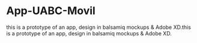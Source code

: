 # App-UABC-Movil
this is a prototype of an app, design in balsamiq  mockups &amp; Adobe XD.this is a prototype of an app, design in balsamiq  mockups &amp; Adobe XD.
